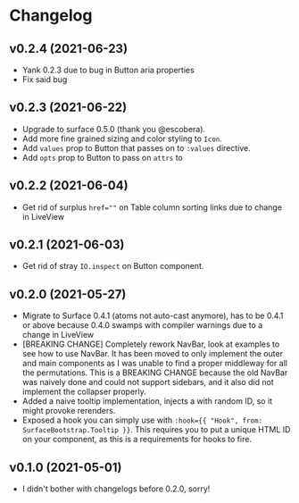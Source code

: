# Changelog
## v0.2.4 (2021-06-23)
 * Yank 0.2.3 due to bug in Button aria properties
 * Fix said bug
## v0.2.3 (2021-06-22)
 * Upgrade to surface 0.5.0 (thank you @escobera).
 * Add more fine grained sizing and color styling to `Icon`.
 * Add `values` prop to Button that passes on to `:values` directive.
 * Add `opts` prop to Button to pass on `attrs` to 
## v0.2.2 (2021-06-04)
 * Get rid of surplus `href=""` on Table column sorting links due to change in LiveView
## v0.2.1 (2021-06-03)
 * Get rid of stray `IO.inspect` on Button component.
## v0.2.0 (2021-05-27)

  * Migrate to Surface 0.4.1 (atoms not auto-cast anymore), has to be 0.4.1 or above because 0.4.0 swamps with compiler warnings due to a change in LiveView
  * [BREAKING CHANGE] Completely rework NavBar, look at examples to see how to use NavBar. It has been moved to only implement the outer and main components as I was unable to find a proper middleway for all the permutations. This is a BREAKING CHANGE because the old NavBar was naively done and could not support sidebars, and it also did not implement the collapser properly.
  * Added a naive tooltip implementation, injects a <span> with random ID, so it might provoke rerenders. 
  * Exposed a hook you can simply use with `:hook={{ "Hook", from: SurfaceBootstrap.Tooltip }}`. This requires you to put a unique HTML ID on your component, as this is a requirements for hooks to fire. 

## v0.1.0 (2021-05-01)

  * I didn't bother with changelogs before 0.2.0, sorry!
